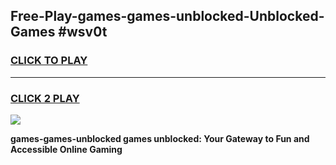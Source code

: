 
## Free-Play-games-games-unblocked-Unblocked-Games #wsv0t
<h3>
<a href="https://news.freeplayer.one?title=games-games-unblocked&ref=8M">CLICK TO PLAY</a></h3>
<hr>

<h3>
<a href="https://news.freeplayer.one?title=games-games-unblocked&ref=8M">CLICK 2 PLAY</a>
  
</h3>

<a href="https://news.freeplayer.one?title=games-games-unblocked&ref=8M"><img src="https://clearcache.store/games.png"></a>


**games-games-unblocked games unblocked: Your Gateway to Fun and Accessible Online Gaming**
